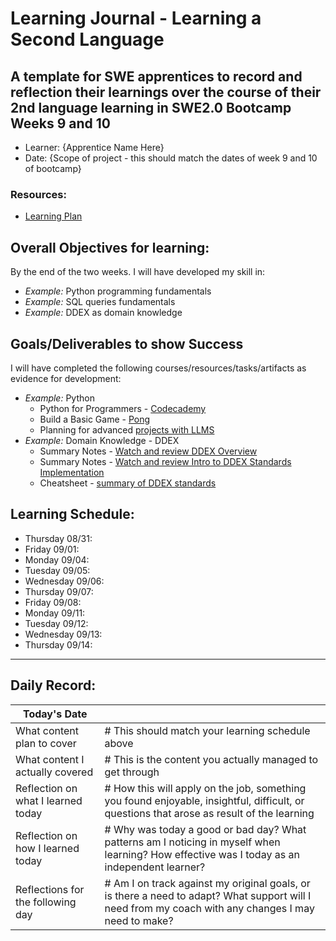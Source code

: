 # Learning Journal - Learning a Second Language
A template for SWE apprentices to record and reflection their learnings over the course of their 2nd language learning in SWE2.0 Bootcamp Weeks 9 and 10
---
   - Learner: {Apprentice Name Here}
   - Date: {Scope of project - this should match the dates of week 9 and 10 of bootcamp}

### Resources:
   - [Learning Plan](https://swe-learning-plans.netlify.app/)

## Overall Objectives for learning:
By the end of the two weeks. I will have developed my skill in:

[//]: # (The example\(s\) below should be specifics of the content that you plan on covering over the course of the 2 week learning period.  Additionally, they should be based directly on feedback from your manager.)
   - *Example:* Python programming fundamentals
   - *Example:* SQL queries fundamentals
   - *Example:* DDEX as domain knowledge

## Goals/Deliverables to show Success
I will have completed the following courses/resources/tasks/artifacts as evidence for development:

[//]: # (The example\(s\) below are EXHAUSTIVE, and should be attinable within the scope of the two weeks. You can have stretch goals if you like, but be reasonable with yourself in terms of what is a fair workload)
   - *Example:* Python
      - Python for Programmers - [Codecademy](https://www.codecademy.com/learn/python-for-programmers)
      - Build a Basic Game - [Pong](https://www.freecodecamp.org/news/beginners-python-tutorial-pong/)
      - Planning for advanced [projects with LLMS](https://www.freecodecamp.org/news/development-with-large-language-models/)
   - *Example:* Domain Knowledge - DDEX
     - Summary Notes - [Watch and review DDEX Overview](https://www.youtube.com/watch?v=DEMlOLR48Xw)
     - Summary Notes - [Watch and review Intro to DDEX Standards Implementation](https://www.youtube.com/watch?v=gckVvLEr1Q4)
     - Cheatsheet - [summary of DDEX standards](https://ddex.net/standards/)  
   
## Learning Schedule:

[//]: # (Complete this outline to show what you plan on covering each day - remember however, that this will likely change depending on your pprogress.  That is fine - just update it when you need to!)

- Thursday 08/31:
- Friday 09/01:
- Monday 09/04:
- Tuesday 09/05:
- Wednesday 09/06:
- Thursday 09/07:
- Friday 09/08:
- Monday 09/11:
- Tuesday 09/12:
- Wednesday 09/13:
- Thursday 09/14:
  
--- 
## Daily Record:
[//]: # (You’ll make one of these each day - just copy, paste, and edit the entry, keeping the most recent post at the top of this page. 
This reflection is what you’ll use to share out each day at standup.  
Remember however, that it is a guide only, and should be used accordingly.)     

[//]: # (***Lastly, please remember that this daily record is for you.  
While your coaches will use it as a soft point of accountability, 
you should use it only as much as it supports your reflections in learning.
Sentences, bullet points, paragraphs, copy and pastes are welcome!***)

| Today's Date  |         | 
|---|---|
| What content plan to cover  |  # This should match your learning schedule above |   
| What content I actually covered | # This is the content you actually managed to get through  |  
| Reflection on what I learned today |  # How this will apply on the job, something you found enjoyable, insightful, difficult, or questions that arose as result of the learning |   
| Reflection on how I learned today | # Why was today a good or bad day?  What patterns am I noticing in myself when learning?  How effective was I today as an independent learner?  |
| Reflections for the following day| # Am I on track against my original goals, or is there a need to adapt? What support will I need from my coach with any changes I may need to make? |
